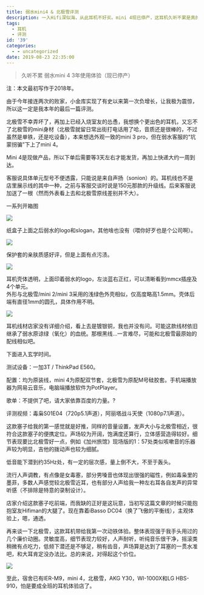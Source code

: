 ```yaml
---
title: 弱水mini4 & 北极雪评测
description: 一入Hifi深似海，从此耳机不好买。mini 4现已停产，这耳机久听不累是真的，低频欠缺也是真的。耳机小巧，但由于磨具是3D打印导致其也不是很耐用，目前外壳已经开裂了。
tags:
  - 耳机
  - 评测
id: '39'
categories:
  - - uncategorized
date: 2019-08-23 22:35:00
---
```


> 久听不累
> 弱水mini 4 3年使用体验（现已停产）

注：本文最初写作于2018年。

由于今年接连两次的败家，小金库实现了有史以来第一次负增长，让我极为震惊，所以这一定是我本年的最后一篇评测。

北极雪不幸弄坏了，再加上已经入烧室友的怂恿，我想换个更出色的耳机，又忘不了北极雪的mini身材（北极雪就留日常出街打电话用了哈，音质还是很棒的，不过虽然是单铁，还是吃设备），本来想选外观一致的mini 3 pro，但在弱水客服的“坑蒙拐骗”下上了mini 4。

Mini 4是现做产品，所以下单后需要等3天左右才能发货，再加上快递大约一周到达。

客服说具体单元型号不便透露，只能说是来自声扬（sonion）的。耳机线也不是店里展示线的其中一种，之前与客服交谈时说是150元那款的升级线。后来客服说加送了一根（然而外表看上去和北极雪原线差别并不大）。

一系列开箱图

![](/images/earphone_remark_07.jpg)

纸盒子上面之后弱水的logo和slogan，其他啥也没有（喂你好歹也是个公司啊）。

![](/images/earphone_remark_02.jpg)

保护套的亲肤质感好评，但是上面有点污渍。

![](/images/earphone_remark_04.jpg)

耳机壳体透明，上面印着弱水的logo，左淡蓝右正红，可以清晰看到mmcx插座及4个单元。  
外形与北极雪/mini 2/mini 3采用的浅绿色外壳相似，仅高度略高1.5mm。壳体后端有直径1mm的圆孔，具体作用不明。

![](/images/earphone_remark_10.jpg)

耳机线材店家没有详细介绍，看上去是镀银铜，我也并没有问。可能这款线材依旧继承了弱水原谅绿（氧化）的血统。那根黑线…一言难尽，可能和北极雪最原始的配线相似吧。

下面进入玄学时间。

测试设备：一加3T / ThinkPad E560。

配置：均为原装线，mini 4为原配双节套，北极雪为原配M号硅胶套。手机端播放器为网易云音乐，电脑端播放软件为PotPlayer。

歌单：不提供了吧，请大家依靠百度的力量。?

评测视频：毒枭S01E04（720p5.1声道），阿丽塔战斗天使（1080p7.1声道）。

这款塞子给我的第一感觉就是好推，同样的音量设置，发声大小与北极雪相近，很符合这款塞子的便携定位。声场较为开阔，饱满度还算行，立体感营造得较好。细节表现要比北极雪好一点，例如《加州旅馆》现场版的1：57处类似咳嗽音的乐器声较为明显，吉他的拨动声也较为细腻。

低音能下潜到约35Hz处，有一定的层次感，量上倒不大，不至于轰头。

流行人声调教，有点像是女毒塞，部分男嗓音也体现出很强的磁性，例如毒枭里的墨菲，多数人声感觉较北极雪近耳，也有部分人声给我一种左右耳各自发声的异常听感（不排除是特意的录制设计）。

店家介绍这款塞子吃前端，而我缺的正好是这玩意，当初写这篇文章的时候只能抱抱室友Hifiman的大腿了。现在靠着iBasso DC04（换了飞傲的平衡线），主观体验上，嗯，通透。

再来谈一下北极雪，这款耳机带给我第一次动铁体验。整体表现强于我手头用过的几个廉价动圈。灵敏度高，细节表现力较好，人声耐听，听纯音乐很干净，摇滚类稍微有点吃力，低频下潜还是不够足，稍有齿音，声场算是达到了耳塞的一贯水准吧，和大耳肯定没办法比。总的来说，对得起这个价位。

![](/images/earphone_remark_08.jpg)

至此，宿舍已有IER-M9，mini 4，北极雪，AKG Y30，WI-1000X和LG HBS-910，怕是要成全班的耳机体验店了。